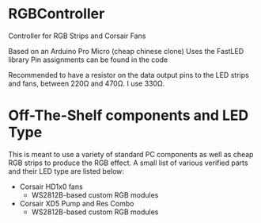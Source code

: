 # RGBController
Controller for RGB Strips and Corsair Fans

Based on an Arduino Pro Micro (cheap chinese clone) 
Uses the FastLED library
Pin assignments can be found in the code

Recommended to have a resistor on the data output pins to the LED strips and fans, between 220Ω and 470Ω. I use 330Ω.

# Off-The-Shelf components and LED Type
This is meant to use a variety of standard PC components as well as cheap RGB strips to produce the RGB effect.
A small list of various verified parts and their LED type are listed below:

- Corsair HD1x0 fans
    - WS2812B-based custom RGB modules
- Corsair XD5 Pump and Res Combo
    - WS2812B-based custom RGB modules
